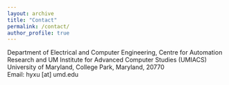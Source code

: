 ```yaml
---
layout: archive
title: "Contact"
permalink: /contact/
author_profile: true
---
```

Department of Electrical and Computer Engineering, Centre for Automation Research and UM Institute for Advanced Computer Studies (UMIACS)<br>
University of Maryland, College Park, Maryland, 20770<br>
Email: hyxu [at] umd.edu


